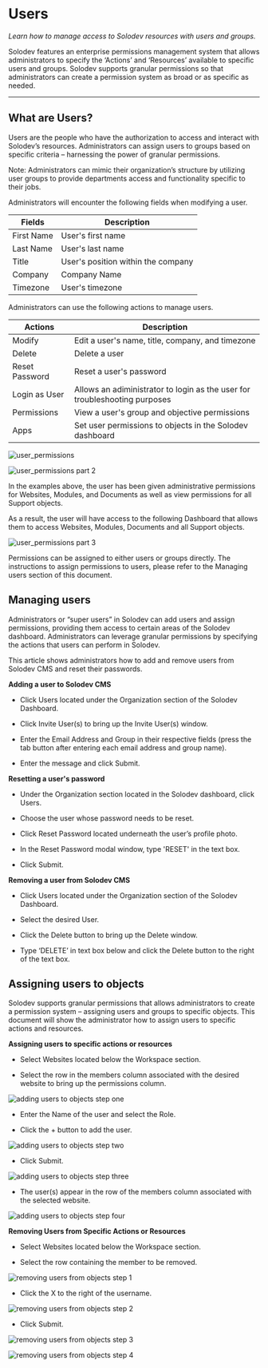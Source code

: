 
# Users

*Learn how to manage access to Solodev resources with users and groups.*

Solodev features an enterprise permissions management system that allows administrators to specify the ‘Actions’ and ‘Resources’ available to specific users and groups. Solodev supports granular permissions so that administrators can create a permission system as broad or as specific as needed.

---

## What are Users?

Users are the people who have the authorization to access and interact with Solodev’s resources. Administrators can assign users to groups based on specific criteria – harnessing the power of granular permissions.  

Note: Administrators can mimic their organization’s structure by utilizing user groups to provide departments access and functionality specific to their jobs. 

Administrators will encounter the following fields when modifying a user.

| Fields | Description |
| ----------- | ----------- |
| First Name | User's first name |
| Last Name | User's last name |
| Title | User's position within the company |
| Company | Company Name |
| Timezone | User's timezone |  


Administrators can use the following actions to manage users. 



| Actions | Description |
| ----------- | ----------- |
| Modify | Edit a user's name, title, company, and timezone |
| Delete | Delete a user |
| Reset Password | Reset a user's password |
| Login as User | Allows an adiministrator to login as the user for troubleshooting purposes |
| Permissions | View a user's group and objective permissions |
| Apps | Set user permissions to objects in the Solodev dashboard |

 

![user_permissions](user_permissions.jpg)

![user_permissions part 2](user_permissions_p2.jpg)


In the examples above, the user has been given administrative permissions for Websites, Modules, and Documents as well as view permissions for all Support objects. 

As a result, the user will have access to the following Dashboard that allows them to access Websites, Modules, Documents and all Support objects.

![user_permissions part 3](user_permissions_p3.jpg)

Permissions can be assigned to either users or groups directly. The instructions to assign permissions to users, please refer to the Managing users section of this document.  


## Managing users

Administrators or “super users” in Solodev can add users and assign permissions, providing them access to certain areas of the Solodev dashboard. Administrators can leverage granular permissions by specifying the actions that users can perform in Solodev.  

This article shows administrators how to add and remove users from Solodev CMS and reset their passwords.  

**Adding a user to Solodev CMS**

- Click Users located under the Organization section of the Solodev Dashboard.

- Click Invite User(s) to bring up the Invite User(s) window.

- Enter the Email Address and Group in their respective fields (press the tab button after entering each email address and group name).

- Enter the message and click Submit.

**Resetting a user's password**

- Under the Organization section located in the Solodev dashboard, click Users.

- Choose the user whose password needs to be reset.

- Click Reset Password located underneath the user’s profile photo. 

- In the Reset Password modal window, type 'RESET' in the text box. 

- Click Submit.

**Removing a user from Solodev CMS**

- Click Users located under the Organization section of the Solodev Dashboard.

- Select the desired User.

- Click the Delete button to bring up the Delete window.

- Type ‘DELETE’ in text box below and click the Delete button to the right of the text box.

## Assigning users to objects

Solodev supports granular permissions that allows administrators to create a permission system – assigning users and groups to specific objects. This document will show the administrator how to assign users to specific actions and resources. 

**Assigning users to specific actions or resources**

- Select Websites located below the Workspace section. 

- Select the row in the members column associated with the desired website to bring up the permissions column.

![adding users to objects step one](adding_users_to_objects.jpg)

- Enter the Name of the user and select the Role.

- Click the + button to add the user. 

![adding users to objects step two](adding_users_to_objects_p2.jpg)

- Click Submit. 

![adding users to objects step three](adding_users_to_objects_p3.jpg)

- The user(s) appear in the row of the members column associated with the selected website. 

![adding users to objects step four](adding_removing_users_to_objects_p4(1).jpg)


**Removing Users from Specific Actions or Resources**

- Select Websites located below the Workspace section. 

- Select the row containing the member to be removed.

![removing users from objects step 1](adding_removing_users_to_objects_p4(2).jpg)

- Click the X to the right of the username.

![removing users from objects step 2](removing_users_from_objects_p2.jpg)

- Click Submit.

![removing users from objects step 3](removing_users_from_objects_p3.jpg)

![removing users from objects step 4](removing_users_from_objects_p4.jpg)